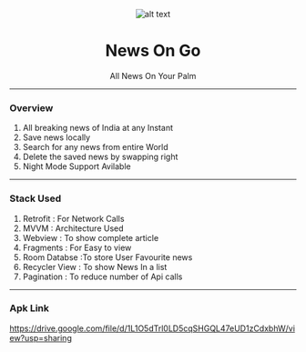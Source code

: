 <div align="center">

![alt text](https://image.shutterstock.com/image-photo/online-news-mobile-phone-close-600w-1204164946.jpg)
# News On Go
All News On Your Palm

</div> 

---
### Overview
1. All breaking news of India at any Instant
2. Save news locally
3. Search for any news from entire World
4. Delete the saved news by swapping right
5. Night Mode Support Avilable

---
### Stack Used
1. Retrofit       :   For Network Calls
2. MVVM           :   Architecture Used
4. Webview        :  To show complete article 
5. Fragments      :   For Easy to view 
6. Room Databse   :To store User Favourite news
7. Recycler View  :   To show News In a list
8. Pagination     : To reduce number of Api calls
---
### Apk Link
https://drive.google.com/file/d/1L1O5dTrl0LD5cqSHGQL47eUD1zCdxbhW/view?usp=sharing

